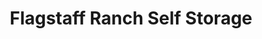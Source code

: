 ---
title: "Flagstaff Ranch Self Storage"
url: /flagstaff/flagstaff-ranch-self-storage/
shop: storage rental
---